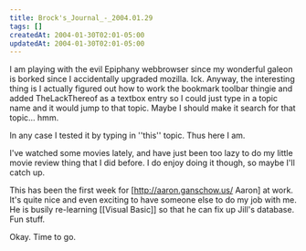 ```yaml
---
title: Brock's_Journal_-_2004.01.29
tags: []
createdAt: 2004-01-30T02:01-05:00
updatedAt: 2004-01-30T02:01-05:00
---
```


I am playing with the evil Epiphany webbrowser since my wonderful galeon is borked since I accidentally upgraded mozilla. Ick. Anyway, the interesting thing is I actually figured out how to work the bookmark toolbar thingie and added TheLackThereof as a textbox entry so I could just type in a topic name and it would jump to that topic. Maybe I should make it search for that topic... hmm.

In any case I tested it by typing in ''this'' topic. Thus here I am.

I've watched some movies lately, and have just been too lazy to do my little movie review thing that I did before. I do enjoy doing it though, so maybe I'll catch up.

This has been the first week for [http://aaron.ganschow.us/ Aaron] at work. It's quite nice and even exciting to have someone else to do my job with me. He is busily re-learning [[Visual Basic]] so that he can fix up Jill's database. Fun stuff.

Okay. Time to go.

